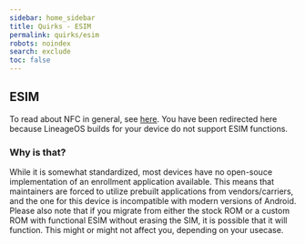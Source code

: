 ```yaml
---
sidebar: home_sidebar
title: Quirks - ESIM
permalink: quirks/esim
robots: noindex
search: exclude
toc: false
---
```


## ESIM

To read about NFC in general, see [here](https://en.wikipedia.org/wiki/ESIM).
You have been redirected here because LineageOS builds for your device do not support ESIM functions.

### Why is that?

While it is somewhat standardized, most devices have no open-souce implementation of an enrollment application available.
This means that maintainers are forced to utilize prebuilt applications from vendors/carriers, and the one for this device is incompatible with modern versions of Android.
Please also note that if you migrate from either the stock ROM or a custom ROM  with functional ESIM without erasing the SIM, it is possible that it will function.
This might or might not affect you, depending on your usecase.
